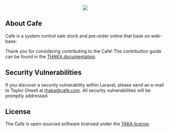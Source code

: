 <p align="center"><img src="http://www.pngmart.com/files/1/Coffee-Logo-PNG-Transparent-Image.png"></p>

## About Cafe

Cafe is a system control sale stock and pre-order online that base on web-base:

Thank you for considering contributing to the Cafe! The contribution guide can be found in the [THAKA documentation](http://thaka.com/docs/hello).

## Security Vulnerabilities

If you discover a security vulnerability within Laravel, please send an e-mail to Taylor Otwell at thaka@cafe.com. All security vulnerabilities will be promptly addressed.

## License

The Cafe is open-sourced software licensed under the [TAKA license](http://thaka.license.support).
